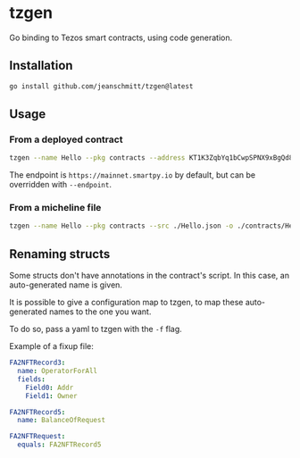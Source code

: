 # tzgen

Go binding to Tezos smart contracts, using code generation.

## Installation

```bash
go install github.com/jeanschmitt/tzgen@latest
```

## Usage

### From a deployed contract

```bash
tzgen --name Hello --pkg contracts --address KT1K3ZqbYq1bCwpSPNX9xBgQd8CaYxRVXd4P -o ./contracts/Hello.go
```

The endpoint is `https://mainnet.smartpy.io` by default, but can be overridden with `--endpoint`.

### From a micheline file

```bash
tzgen --name Hello --pkg contracts --src ./Hello.json -o ./contracts/Hello.go
```

## Renaming structs

Some structs don't have annotations in the contract's script.
In this case, an auto-generated name is given.

It is possible to give a configuration map to tzgen, to map these auto-generated names to the one you want.

To do so, pass a yaml to tzgen with the `-f` flag.

Example of a fixup file:

```yaml
FA2NFTRecord3:
  name: OperatorForAll
  fields:
    Field0: Addr
    Field1: Owner

FA2NFTRecord5:
  name: BalanceOfRequest

FA2NFTRequest:
  equals: FA2NFTRecord5
```
